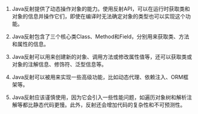 

1. Java反射提供了动态操作对象的能力。使用反射API，可以在运行时获取类和对象的信息并操作它们，即使在编译时无法确定对象的类型也可以实现这个功能。

2. Java反射包含了三个核心类Class、Method和Field，分别用来获取类、方法和属性的信息。

3. Java反射可以用来创建新的对象、调用方法或修改属性值等，还可以获取类或对象的注解信息、修饰符、泛型信息等。

4. Java反射可以被用来实现一些高级功能，比如动态代理、依赖注入、ORM框架等。

5. Java反射应该谨慎使用，因为它会引入一些性能问题，如遍历对象树和解析注解等都比静态代码更慢。此外，反射还会增加代码的复杂性和不可预测性。